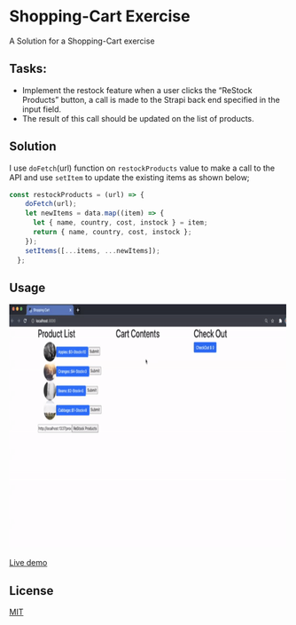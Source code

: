 # Shopping-Cart Exercise

A Solution for a Shopping-Cart exercise

## Tasks:

- Implement the restock feature when a user clicks the “ReStock Products” button, a call is made to the Strapi back end specified in the input field.
- The result of this call should be updated on the list of products.

## Solution
I use `doFetch`(url) function on `restockProducts` value to make a call to the API and use `setItem` to update the existing items as shown below;
```javaScript
const restockProducts = (url) => {
    doFetch(url);
    let newItems = data.map((item) => {
      let { name, country, cost, instock } = item;
      return { name, country, cost, instock };
    });
    setItems([...items, ...newItems]);
  };
```
## Usage

<img src = 'example.gif' width="500" height="440"> 

[Live demo](#)

## License
[MIT](https://github.com/anyapages/shopping-cart-exercise/blob/main/LICENSE) 
